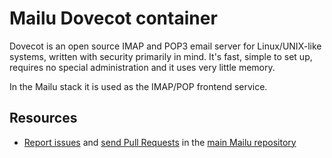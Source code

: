 Mailu Dovecot container
=====================

Dovecot is an open source IMAP and POP3 email server for Linux/UNIX-like
systems, written with security primarily in mind. It's fast, simple to set
up, requires no special administration and it uses very little memory.
 
In the Mailu stack it is used as the IMAP/POP frontend service.

Resources
---------

 * [Report issues](https://github.com/Mailu/Mailu/issues) and
    [send Pull Requests](https://github.com/Mailu/Mailu/pulls)
    in the [main Mailu repository](https://github.com/Mailu/Mailu)
